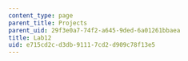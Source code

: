 ```yaml
---
content_type: page
parent_title: Projects
parent_uid: 29f3e0a7-74f2-a645-9ded-6a01261bbaea
title: Lab12
uid: e715cd2c-d3db-9111-7cd2-d909c78f13e5
---
```

